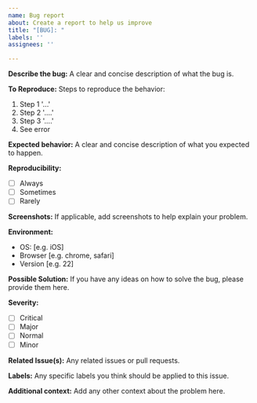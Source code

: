 ```yaml
---
name: Bug report
about: Create a report to help us improve
title: "[BUG]: "
labels: ''
assignees: ''

---
```


**Describe the bug:**
A clear and concise description of what the bug is.

**To Reproduce:**
Steps to reproduce the behavior:
1. Step 1 '...'
2. Step 2 '....'
3. Step 3 '....'
4. See error

**Expected behavior:**
A clear and concise description of what you expected to happen.

**Reproducibility:**
 - [ ] Always
 - [ ] Sometimes
 - [ ] Rarely

**Screenshots:**
If applicable, add screenshots to help explain your problem.

**Environment:**
 - OS: [e.g. iOS]
 - Browser [e.g. chrome, safari]
 - Version [e.g. 22]

**Possible Solution:**
If you have any ideas on how to solve the bug, please provide them here.

**Severity:**
 - [ ] Critical
 - [ ] Major
 - [ ] Normal
 - [ ] Minor

**Related Issue(s):**
Any related issues or pull requests.

**Labels:**
Any specific labels you think should be applied to this issue.

**Additional context:**
Add any other context about the problem here.
